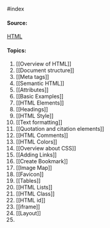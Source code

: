 
#index 
#### Source:
[HTML](https://web.dev/learn/html/)

#### Topics:

1. [[Overview of HTML]]
2. [[Document structure]]
3. [[Meta tags]]
4. [[Semantic HTML]]
5. [[Attributes]]
6. [[Basic Examples]]
7. [[HTML Elements]]
8. [[Headings]]
9. [[HTML Style]]
10. [[Text formatting]]
11. [[Quotation and citation elements]]
12. [[HTML Comments]]
13. [[HTML Colors]]
14. [[Overview about CSS]]
15. [[Adding Links]]
16. [[Create Bookmark]]
17. [[Image Map]]
18. [[Favicon]]
19. [[Tables]]
20. [[HTML Lists]]
21. [[HTML Class]]
22. [[HTML id]]
23. [[iframe]]
24. [[Layout]]
25. 